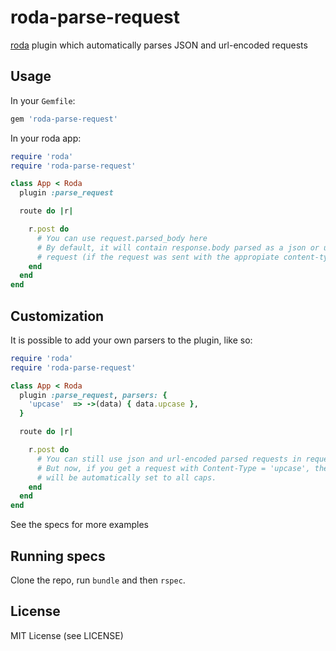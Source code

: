 # roda-parse-request

[roda](http://roda.jeremyevans.net/) plugin which automatically parses JSON and url-encoded requests


## Usage

In your `Gemfile`:

```ruby
gem 'roda-parse-request'
```


In your roda app:

```ruby
require 'roda'
require 'roda-parse-request'

class App < Roda
  plugin :parse_request

  route do |r|

    r.post do
      # You can use request.parsed_body here
      # By default, it will contain response.body parsed as a json or url-encoded
      # request (if the request was sent with the appropiate content-type headers)
    end
  end
end
```


## Customization

It is possible to add your own parsers to the plugin, like so:

```ruby
require 'roda'
require 'roda-parse-request'

class App < Roda
  plugin :parse_request, parsers: {
    'upcase'  => ->(data) { data.upcase },
  }

  route do |r|

    r.post do
      # You can still use json and url-encoded parsed requests in request.parsed_body
      # But now, if you get a request with Content-Type = 'upcase', the body
      # will be automatically set to all caps.
    end
  end
end
```

See the specs for more examples

## Running specs

Clone the repo, run `bundle` and then `rspec`.


## License

MIT License (see LICENSE)

